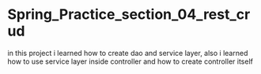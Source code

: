 # Spring_Practice_section_04_rest_crud
in this project i learned how to create dao and service layer, also i learned how to use service layer inside  controller 
and how to create controller itself
